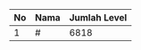| No | Nama            | Jumlah Level |
|----|-----------------|--------------|
| 1  | #    |    6818        |
